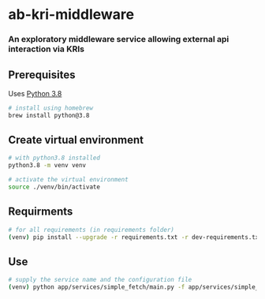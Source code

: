 # ab-kri-middleware

### An exploratory middleware service allowing external api interaction via KRIs 

## Prerequisites
Uses [Python 3.8](https://www.python.org/downloads/release/python-380/)

```bash
# install using homebrew
brew install python@3.8
```

## Create virtual environment
```bash
# with python3.8 installed
python3.8 -m venv venv

# activate the virtual environment
source ./venv/bin/activate
```

## Requirments
```bash
# for all requirements (in requirements folder)
(venv) pip install --upgrade -r requirements.txt -r dev-requirements.txt -r test-requirements.txt --trusted-host pypi.python.org
```


## Use
```bash
# supply the service name and the configuration file
(venv) python app/services/simple_fetch/main.py -f app/services/simple_fetch/config.yml -s galaxy
```
